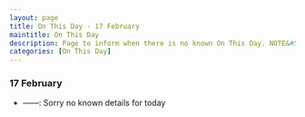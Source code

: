 ```yaml
---
layout: page
title: On This Day - 17 February
maintitle: On This Day
description: Page to inform when there is no known On This Day. NOTE&#58; There may still be comments.
categories: [On This Day]
---
```


### 17 February
* ——: Sorry no known details for today

